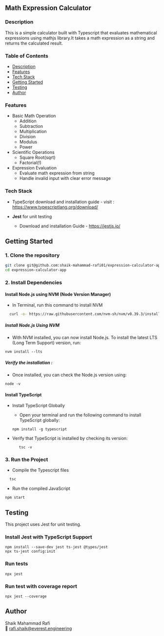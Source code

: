 ## Math Expression Calculator
### Description

This is a simple calculator built with Typescript that evaluates mathematical expressions using mathjs library.It takes a math expression as a string and returns the calculated result.

### Table of Contents
- [Description](#description)
- [Features](#features)
- [Tech Stack](#tech-stack)
- [Getting Started](#getting-started)
- [Testing](#testing)
- [Author](#author)


### Features
- Basic Math Operation
    - Addition
    - Subtraction
    - Multiplication
    - Division
    - Modulus
    - Power
- Scientific Operations
    - Square Root(sqrt)
    - Factorial(!)
- Expression Evaluation
    - Evaluate math expression from string
    - Handle invalid input with clear error message
### Tech Stack

- TypeScript download and installation guide - visit : https://www.typescriptlang.org/download/

- **Jest** for unit testing
    - Download and installation Guide  - https://jestjs.io/

##  Getting Started

### 1. Clone the repository

```bash
git clone git@github.com:shaik-mahammad-rafi01/expression-calculator-app.git
cd expression-calculator-app
```

### 2. Install Dependencies 

  #### Install Node.js using NVM (Node Version Manager)
  - In Terminal, run this command to install NVM
  ```bash
    curl -o- https://raw.githubusercontent.com/nvm-sh/nvm/v0.39.3/install.sh | bash
  ```
##### Install Node.js Using NVM
- With NVM installed, you can now install Node.js. To install the latest LTS (Long Term Support) version, run:
```
nvm install --lts 
```
##### Verify the installation : 
- Once installed, you can check the Node.js version using:
```
node -v
```

#### Install TypeScript 
- Install TypeScript Globally
  - Open your terminal and run the following command to install TypeScript globally:

  ```
  npm install -g typescript
  ```
- Verify that TypeScript is installed by checking its version:
  ```
     tsc -v
  ```


### 3. Run the Project 
- Compile the Typescript files 
```bash 
  tsc 
```
- Run the compiled JavaScript
```
npm start
```

## Testing
This project uses Jest for unit testing.

### Install Jest with TypeScript Support 
```
npm install --save-dev jest ts-jest @types/jest
npx ts-jest config:init
```
### Run tests 
```
npx jest
```
### Run test with coverage report 
```
npx jest --coverage
```

## Author
Shaik Mahammad Rafi  
📧 [rafi.shaik@everest.engineering](mailto:rafi.shaik@everest.engineering)  